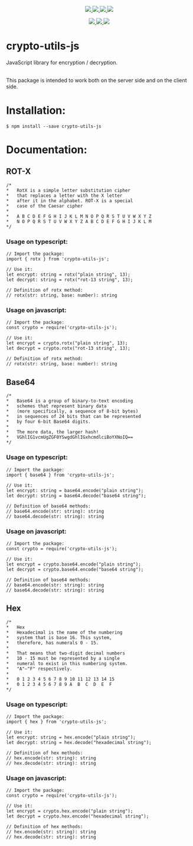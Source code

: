 <p align="center">
    <a href="https://www.typescriptlang.org/">
        <img src="https://img.shields.io/badge/--3178C6?logo=typescript&logoColor=ffffff" />
    </a>
    <a href="https://www.javascript.com/">
        <img src="https://img.shields.io/badge/--F7DF1E?logo=javascript&logoColor=000" />
    </a>
    <a href="https://github.com/psykher/crypto-utils-js/blob/master/LICENSE">
        <img src="https://img.shields.io/badge/license-ISC-blue.svg?style=flat" />
    </a>
    <a href="https://github.com/psykher/crypto-utils-js/blob/master/CONTRIBUTING.md">
        <img src="https://img.shields.io/badge/PRs-welcome-red.svg?style=flat" />
    </a>
</p>

<p align="center">
    <a href="https://www.npmjs.org/package/crypto-utils-js">
        <img src="https://img.shields.io/npm/v/crypto-utils-js.svg?style=flat" />
    </a>
    <a href="https://packagequality.com/#?package=crypto-utils-js">
        <img src="https://packagequality.com/shield/crypto-utils-js.svg?style=flat" />
    </a>
    <a href="https://www.npmjs.org/package/crypto-utils-js">
        <img src="https://img.shields.io/npm/dm/crypto-utils-js.svg?style=flat" />
    </a>
</p>

# crypto-utils-js

JavaScript library for encryption / decryption. </br></br>

This package is intended to work both on the server side and on the client side.

# Installation:

```
$ npm install --save crypto-utils-js
```

# Documentation:

## **ROT-X**

```
/* 
*   RotX is a simple letter substitution cipher 
*   that replaces a letter with the X letter 
*   after it in the alphabet. ROT-X is a special 
*   case of the Caesar cipher
*
*   A B C D E F G H I J K L M N O P Q R S T U V W X Y Z
*   N O P Q R S T U V W X Y Z A B C D E F G H I J K L M
*/
```

### Usage on typescript:

```
// Import the package:
import { rotx } from 'crypto-utils-js';

// Use it:
let encrypt: string = rotx("plain string", 13);
let decrypt: string = rotx("rot-13 string", 13);

// Definition of rotx method:
// rotx(str: string, base: number): string
```

### Usage on javascript:

```
// Import the package:
const crypto = require('crypto-utils-js');

// Use it:
let encrypt = crypto.rotx("plain string", 13);
let decrypt = crypto.rotx("rot-13 string", 13);

// Definition of rotx method:
// rotx(str: string, base: number): string
```

## **Base64**

```
/* 
*   Base64 is a group of binary-to-text encoding 
*   schemes that represent binary data 
*   (more specifically, a sequence of 8-bit bytes) 
*   in sequences of 24 bits that can be represented 
*   by four 6-bit Base64 digits.
*
*   The more data, the larger hash!
*   VGhlIG1vcmUgZGF0YSwgdGhlIGxhcmdlciBoYXNoIQ==
*/
```

### Usage on typescript:

```
// Import the package:
import { base64 } from 'crypto-utils-js';

// Use it:
let encrypt: string = base64.encode("plain string");
let decrypt: string = base64.decode("base64 string");

// Definition of base64 methods:
// base64.encode(str: string): string
// base64.decode(str: string): string
```

### Usage on javascript:

```
// Import the package:
const crypto = require('crypto-utils-js');

// Use it:
let encrypt = crypto.base64.encode("plain string");
let decrypt = crypto.base64.encode("base64 string");

// Definition of base64 methods:
// base64.encode(str: string): string
// base64.decode(str: string): string
```

## **Hex**

```
/* 
*   Hex
*   Hexadecimal is the name of the numbering 
*   system that is base 16. This system, 
*   therefore, has numerals 0 - 15.
*
*   That means that two-digit decimal numbers 
*   10 - 15 must be represented by a single 
*   numeral to exist in this numbering system.
*   "A"–"F" respectively.
*
*   0 1 2 3 4 5 6 7 8 9 10 11 12 13 14 15
*   0 1 2 3 4 5 6 7 8 9 A  B  C  D  E  F
*/
```

### Usage on typescript:

```
// Import the package:
import { hex } from 'crypto-utils-js';

// Use it:
let encrypt: string = hex.encode("plain string");
let decrypt: string = hex.decode("hexadecimal string");

// Definition of hex methods:
// hex.encode(str: string): string
// hex.decode(str: string): string
```

### Usage on javascript:

```
// Import the package:
const crypto = require('crypto-utils-js');

// Use it:
let encrypt = crypto.hex.encode("plain string");
let decrypt = crypto.hex.encode("hexadecimal string");

// Definition of hex methods:
// hex.encode(str: string): string
// hex.decode(str: string): string
```
